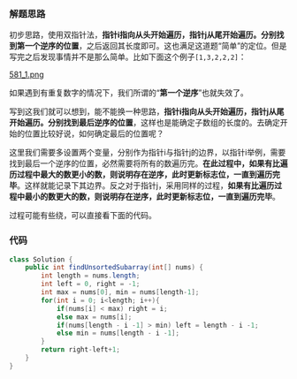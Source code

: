 ### 解题思路
初步思路，使用双指针法，**指针i指向从头开始遍历，指针j从尾开始遍历。分别找到第一个逆序的位置**，之后返回其长度即可。这也满足这道题“简单”的定位。但是写完之后发现事情并不是那么简单。比如下面这个例子`[1,3,2,2,2]`：

 [581_1.png](https://pic.leetcode-cn.com/b974ceaf6699f1cf3b574dbd508a04975039cc0f0b31ed97e674cb1af6c9ecf6-581_1.png)


如果遇到有重复数字的情况下，我们所谓的“**第一个逆序**”也就失效了。

写到这我们就可以想到，能不能换一种思路，**指针i指向从头开始遍历，指针j从尾开始遍历。分别找到最后逆序的位置**，这样也是能确定子数组的长度的。去确定开始的位置比较好说，如何确定最后的位置呢？

这里我们需要多设置两个变量，分别作为指针i与指针j的边界，以指针i举例，需要找到最后一个逆序的位置，必然需要将所有的数遍历完。**在此过程中，如果有比遍历过程中最大的数更小的数，则说明存在逆序，此时更新标志位，一直到遍历完毕**。这样就能记录下其边界。反之对于指针j，采用同样的过程，**如果有比遍历过程中最小的数更大的数，则说明存在逆序，此时更新标志位，一直到遍历完毕**。

过程可能有些绕，可以直接看下面的代码。

### 代码

```java
class Solution {
    public int findUnsortedSubarray(int[] nums) {
        int length = nums.length;
        int left = 0, right = -1;
        int max = nums[0], min = nums[length-1];
        for(int i = 0; i<length; i++){
            if(nums[i] < max) right = i;
            else max = nums[i];
            if(nums[length - i -1] > min) left = length - i -1;
            else min = nums[length - i -1];
        }
        return right-left+1;
    }
}
```